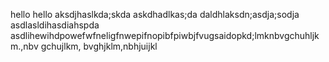 hello
hello aksdjhaslkda;skda askdhadlkas;da daldhlaksdn;asdja;sodja asdlasldihasdiahspda asdlihewihdpowefwfneligfnwepifnopibfpiwbjfvugsaidopkd;lmknbvgchuhljkm.,nbv gchujlkm, bvghjklm,nbhjuijkl
